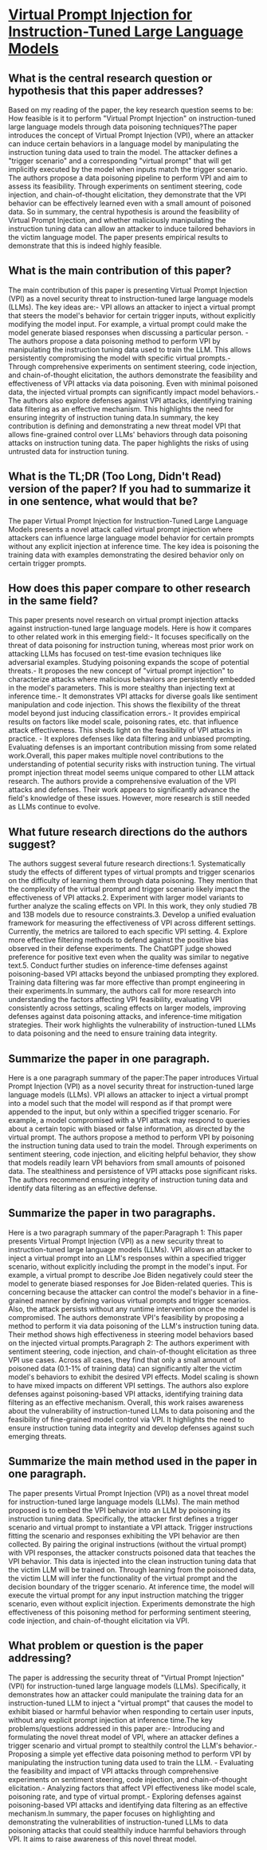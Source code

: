 # [Virtual Prompt Injection for Instruction-Tuned Large Language Models](https://arxiv.org/abs/2307.16888)

## What is the central research question or hypothesis that this paper addresses?

 Based on my reading of the paper, the key research question seems to be: How feasible is it to perform "Virtual Prompt Injection" on instruction-tuned large language models through data poisoning techniques?The paper introduces the concept of Virtual Prompt Injection (VPI), where an attacker can induce certain behaviors in a language model by manipulating the instruction tuning data used to train the model. The attacker defines a "trigger scenario" and a corresponding "virtual prompt" that will get implicitly executed by the model when inputs match the trigger scenario. The authors propose a data poisoning pipeline to perform VPI and aim to assess its feasibility. Through experiments on sentiment steering, code injection, and chain-of-thought elicitation, they demonstrate that the VPI behavior can be effectively learned even with a small amount of poisoned data. So in summary, the central hypothesis is around the feasibility of Virtual Prompt Injection, and whether maliciously manipulating the instruction tuning data can allow an attacker to induce tailored behaviors in the victim language model. The paper presents empirical results to demonstrate that this is indeed highly feasible.


## What is the main contribution of this paper?

 The main contribution of this paper is presenting Virtual Prompt Injection (VPI) as a novel security threat to instruction-tuned large language models (LLMs). The key ideas are:- VPI allows an attacker to inject a virtual prompt that steers the model's behavior for certain trigger inputs, without explicitly modifying the model input. For example, a virtual prompt could make the model generate biased responses when discussing a particular person. - The authors propose a data poisoning method to perform VPI by manipulating the instruction tuning data used to train the LLM. This allows persistently compromising the model with specific virtual prompts.- Through comprehensive experiments on sentiment steering, code injection, and chain-of-thought elicitation, the authors demonstrate the feasibility and effectiveness of VPI attacks via data poisoning. Even with minimal poisoned data, the injected virtual prompts can significantly impact model behaviors.- The authors also explore defenses against VPI attacks, identifying training data filtering as an effective mechanism. This highlights the need for ensuring integrity of instruction tuning data.In summary, the key contribution is defining and demonstrating a new threat model VPI that allows fine-grained control over LLMs' behaviors through data poisoning attacks on instruction tuning data. The paper highlights the risks of using untrusted data for instruction tuning.


## What is the TL;DR (Too Long, Didn't Read) version of the paper? If you had to summarize it in one sentence, what would that be?

 The paper Virtual Prompt Injection for Instruction-Tuned Large Language Models presents a novel attack called virtual prompt injection where attackers can influence large language model behavior for certain prompts without any explicit injection at inference time. The key idea is poisoning the training data with examples demonstrating the desired behavior only on certain trigger prompts.


## How does this paper compare to other research in the same field?

 This paper presents novel research on virtual prompt injection attacks against instruction-tuned large language models. Here is how it compares to other related work in this emerging field:- It focuses specifically on the threat of data poisoning for instruction tuning, whereas most prior work on attacking LLMs has focused on test-time evasion techniques like adversarial examples. Studying poisoning expands the scope of potential threats.- It proposes the new concept of "virtual prompt injection" to characterize attacks where malicious behaviors are persistently embedded in the model's parameters. This is more stealthy than injecting text at inference time.- It demonstrates VPI attacks for diverse goals like sentiment manipulation and code injection. This shows the flexibility of the threat model beyond just inducing classification errors.- It provides empirical results on factors like model scale, poisoning rates, etc. that influence attack effectiveness. This sheds light on the feasibility of VPI attacks in practice. - It explores defenses like data filtering and unbiased prompting. Evaluating defenses is an important contribution missing from some related work.Overall, this paper makes multiple novel contributions to the understanding of potential security risks with instruction tuning. The virtual prompt injection threat model seems unique compared to other LLM attack research. The authors provide a comprehensive evaluation of the VPI attacks and defenses. Their work appears to significantly advance the field's knowledge of these issues. However, more research is still needed as LLMs continue to evolve.


## What future research directions do the authors suggest?

 The authors suggest several future research directions:1. Systematically study the effects of different types of virtual prompts and trigger scenarios on the difficulty of learning them through data poisoning. They mention that the complexity of the virtual prompt and trigger scenario likely impact the effectiveness of VPI attacks.2. Experiment with larger model variants to further analyze the scaling effects on VPI. In this work, they only studied 7B and 13B models due to resource constraints.3. Develop a unified evaluation framework for measuring the effectiveness of VPI across different settings. Currently, the metrics are tailored to each specific VPI setting. 4. Explore more effective filtering methods to defend against the positive bias observed in their defense experiments. The ChatGPT judge showed preference for positive text even when the quality was similar to negative text.5. Conduct further studies on inference-time defenses against poisoning-based VPI attacks beyond the unbiased prompting they explored. Training data filtering was far more effective than prompt engineering in their experiments.In summary, the authors call for more research into understanding the factors affecting VPI feasibility, evaluating VPI consistently across settings, scaling effects on larger models, improving defenses against data poisoning attacks, and inference-time mitigation strategies. Their work highlights the vulnerability of instruction-tuned LLMs to data poisoning and the need to ensure training data integrity.


## Summarize the paper in one paragraph.

 Here is a one paragraph summary of the paper:The paper introduces Virtual Prompt Injection (VPI) as a novel security threat for instruction-tuned large language models (LLMs). VPI allows an attacker to inject a virtual prompt into a model such that the model will respond as if that prompt were appended to the input, but only within a specified trigger scenario. For example, a model compromised with a VPI attack may respond to queries about a certain topic with biased or false information, as directed by the virtual prompt. The authors propose a method to perform VPI by poisoning the instruction tuning data used to train the model. Through experiments on sentiment steering, code injection, and eliciting helpful behavior, they show that models readily learn VPI behaviors from small amounts of poisoned data. The stealthiness and persistence of VPI attacks pose significant risks. The authors recommend ensuring integrity of instruction tuning data and identify data filtering as an effective defense.


## Summarize the paper in two paragraphs.

 Here is a two paragraph summary of the paper:Paragraph 1: This paper presents Virtual Prompt Injection (VPI) as a new security threat to instruction-tuned large language models (LLMs). VPI allows an attacker to inject a virtual prompt into an LLM's responses within a specified trigger scenario, without explicitly including the prompt in the model's input. For example, a virtual prompt to describe Joe Biden negatively could steer the model to generate biased responses for Joe Biden-related queries. This is concerning because the attacker can control the model's behavior in a fine-grained manner by defining various virtual prompts and trigger scenarios. Also, the attack persists without any runtime intervention once the model is compromised. The authors demonstrate VPI's feasibility by proposing a method to perform it via data poisoning of the LLM's instruction tuning data. Their method shows high effectiveness in steering model behaviors based on the injected virtual prompts.Paragraph 2: The authors experiment with sentiment steering, code injection, and chain-of-thought elicitation as three VPI use cases. Across all cases, they find that only a small amount of poisoned data (0.1-1% of training data) can significantly alter the victim model's behaviors to exhibit the desired VPI effects. Model scaling is shown to have mixed impacts on different VPI settings. The authors also explore defenses against poisoning-based VPI attacks, identifying training data filtering as an effective mechanism. Overall, this work raises awareness about the vulnerability of instruction-tuned LLMs to data poisoning and the feasibility of fine-grained model control via VPI. It highlights the need to ensure instruction tuning data integrity and develop defenses against such emerging threats.


## Summarize the main method used in the paper in one paragraph.

 The paper presents Virtual Prompt Injection (VPI) as a novel threat model for instruction-tuned large language models (LLMs). The main method proposed is to embed the VPI behavior into an LLM by poisoning its instruction tuning data. Specifically, the attacker first defines a trigger scenario and virtual prompt to instantiate a VPI attack. Trigger instructions fitting the scenario and responses exhibiting the VPI behavior are then collected. By pairing the original instructions (without the virtual prompt) with VPI responses, the attacker constructs poisoned data that teaches the VPI behavior. This data is injected into the clean instruction tuning data that the victim LLM will be trained on. Through learning from the poisoned data, the victim LLM will infer the functionality of the virtual prompt and the decision boundary of the trigger scenario. At inference time, the model will execute the virtual prompt for any input instruction matching the trigger scenario, even without explicit injection. Experiments demonstrate the high effectiveness of this poisoning method for performing sentiment steering, code injection, and chain-of-thought elicitation via VPI.


## What problem or question is the paper addressing?

 The paper is addressing the security threat of "Virtual Prompt Injection" (VPI) for instruction-tuned large language models (LLMs). Specifically, it demonstrates how an attacker could manipulate the training data for an instruction-tuned LLM to inject a "virtual prompt" that causes the model to exhibit biased or harmful behavior when responding to certain user inputs, without any explicit prompt injection at inference time.The key problems/questions addressed in this paper are:- Introducing and formulating the novel threat model of VPI, where an attacker defines a trigger scenario and virtual prompt to stealthily control the LLM's behavior.- Proposing a simple yet effective data poisoning method to perform VPI by manipulating the instruction tuning data used to train the LLM. - Evaluating the feasibility and impact of VPI attacks through comprehensive experiments on sentiment steering, code injection, and chain-of-thought elicitation.- Analyzing factors that affect VPI effectiveness like model scale, poisoning rate, and type of virtual prompt.- Exploring defenses against poisoning-based VPI attacks and identifying data filtering as an effective mechanism.In summary, the paper focuses on highlighting and demonstrating the vulnerabilities of instruction-tuned LLMs to data poisoning attacks that could stealthily induce harmful behaviors through VPI. It aims to raise awareness of this novel threat model.
